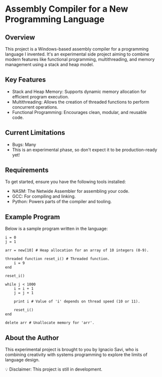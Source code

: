 # Assembly Compiler for a New Programming Language

## Overview

This project is a Windows-based assembly compiler for a programming language I invented. It's an experimental side project aiming to combine modern features like functional programming, multithreading, and memory management using a stack and heap model.

## Key Features

- Stack and Heap Memory: Supports dynamic memory allocation for efficient program execution.
- Multithreading: Allows the creation of threaded functions to perform concurrent operations.
- Functional Programming: Encourages clean, modular, and reusable code.

## Current Limitations

- Bugs: Many 
- This is an experimental phase, so don't expect it to be production-ready yet!

## Requirements
To get started, ensure you have the following tools installed:

- NASM: The Netwide Assembler for assembling your code.
- GCC: For compiling and linking.
- Python: Powers parts of the compiler and tooling.

## Example Program

Below is a sample program written in the language:

```
i = 0  
j = 1  

arr = new[10] # Heap allocation for an array of 10 integers (0-9).  

threaded function reset_i() # Threaded function.  
    i = 9  
end  

reset_i()  

while j < 1000  
    i = i + 1  
    j = j + 1  

    print i # Value of 'i' depends on thread speed (10 or 11).  

    reset_i()  
end  

delete arr # Unallocate memory for 'arr'.  
```

## About the Author

This experimental project is brought to you by Ignacio Savi, who is combining creativity with systems programming to explore the limits of language design.

💡 Disclaimer: This project is still in development.